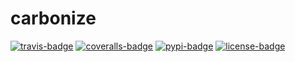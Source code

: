 carbonize
=========

[![travis-badge]][travis]
[![coveralls-badge]][coveralls]
[![pypi-badge]][pypi]
[![license-badge]](LICENSE)


[travis-badge]: https://travis-ci.org/eillarra/carbonize.svg?branch=master
[travis]: https://travis-ci.org/eillarra/carbonize?branch=master
[coveralls-badge]: https://coveralls.io/repos/github/eillarra/carbonize/badge.svg?branch=master
[coveralls]: https://coveralls.io/r/eillarra/carbonize?branch=master
[pypi-badge]: https://badge.fury.io/py/carbonize.svg
[pypi]: https://pypi.python.org/pypi/carbonize/
[license-badge]: https://img.shields.io/badge/license-MIT-blue.svg
